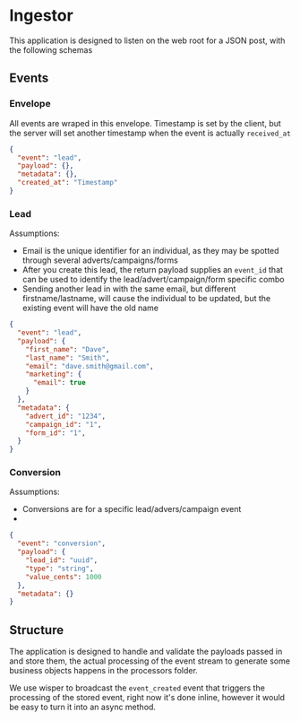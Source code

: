 # Ingestor

This application is designed to listen on the web root for a JSON post, with the following schemas

## Events

### Envelope

All events are wraped in this envelope. Timestamp is set by the client, but the server will set another timestamp when the event is actually `received_at`

```json
{
  "event": "lead",
  "payload": {},
  "metadata": {},
  "created_at": "Timestamp"
}
```

### Lead

Assumptions:
- Email is the unique identifier for an individual, as they may be spotted through several adverts/campaigns/forms
- After you create this lead, the return payload supplies an `event_id` that can be used to identify the lead/advert/campaign/form specific combo
- Sending another lead in with the same email, but different firstname/lastname, will cause the individual to be updated, but the existing event will have the old name

```json
{
  "event": "lead",
  "payload": {
    "first_name": "Dave",
    "last_name": "Smith",
    "email": "dave.smith@gmail.com",
    "marketing": {
      "email": true
    }
  },
  "metadata": {
    "advert_id": "1234",
    "campaign_id": "1",
    "form_id": "1",
  }
}
```

### Conversion

Assumptions:
- Conversions are for a specific lead/advers/campaign event
- 
```json
{
  "event": "conversion",
  "payload": {
    "lead_id": "uuid",
    "type": "string",
    "value_cents": 1000
  },
  "metadata": {}
}
```

## Structure

The application is designed to handle and validate the payloads passed in and store them, the actual processing of the event stream to generate some business objects happens in the processors folder.

We use wisper to broadcast the `event_created` event that triggers the processing of the stored event, right now it's done inline, however it would be easy to turn it into an async method.
